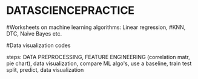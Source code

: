 # DATASCIENCEPRACTICE

#Worksheets on machine learning algorithms: Linear regression,
#KNN, DTC, Naive Bayes etc.

#Data visualization codes

steps: DATA PREPROCESSING, FEATURE ENGINEERING (correlation matr, pie chart), data visualization, compare ML algo's, use a baseline, train test split, predict, data visualization
